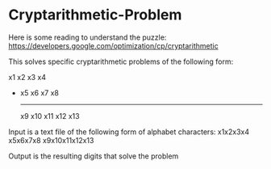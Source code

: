 # Cryptarithmetic-Problem

Here is some reading to understand the puzzle: https://developers.google.com/optimization/cp/cryptarithmetic

This solves specific cryptarithmetic problems of the following form:

  x1 x2 x3 x4
+ x5 x6 x7 x8
  ___________
  x9 x10 x11 x12 x13

Input is a text file of the following form of alphabet characters:
x1x2x3x4
x5x6x7x8
x9x10x11x12x13

Output is the resulting digits that solve the problem
